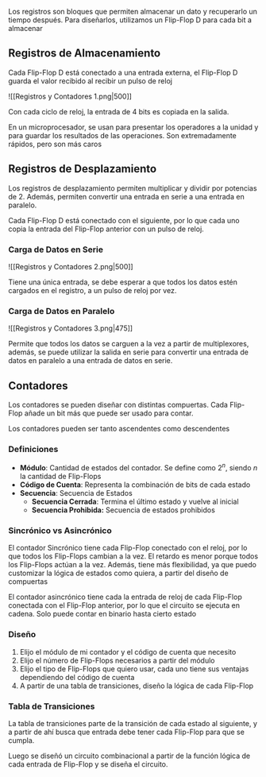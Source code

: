Los registros son bloques que permiten almacenar un dato y recuperarlo un tiempo después. Para diseñarlos, utilizamos un Flip-Flop D para cada bit a almacenar

## Registros de Almacenamiento

Cada Flip-Flop D está conectado a una entrada externa, el Flip-Flop D guarda el valor recibido al recibir un pulso de reloj

![[Registros y Contadores 1.png|500]]

Con cada ciclo de reloj, la entrada de 4 bits es copiada en la salida.

En un microprocesador, se usan para presentar los operadores a la unidad y para guardar los resultados de las operaciones. Son extremadamente rápidos, pero son más caros

## Registros de Desplazamiento

Los registros de desplazamiento permiten multiplicar y dividir por potencias de $2$. Además, permiten convertir una entrada en serie a una entrada en paralelo.

Cada Flip-Flop D está conectado con el siguiente, por lo que cada uno copia la entrada del Flip-Flop anterior con un pulso de reloj.

### Carga de Datos en Serie

![[Registros y Contadores 2.png|500]]

Tiene una única entrada, se debe esperar a que todos los datos estén cargados en el registro, a un pulso de reloj por vez.

### Carga de Datos en Paralelo

![[Registros y Contadores 3.png|475]]

Permite que todos los datos se carguen a la vez a partir de multiplexores, además, se puede utilizar la salida en serie para convertir una entrada de datos en paralelo a una entrada de datos en serie.

## Contadores

Los contadores se pueden diseñar con distintas compuertas. Cada Flip-Flop añade un bit más que puede ser usado para contar.

Los contadores pueden ser tanto ascendentes como descendentes

### Definiciones

- **Módulo**: Cantidad de estados del contador. Se define como $2^n$, siendo $n$ la cantidad de Flip-Flops
- **Código de Cuenta**: Representa la combinación de bits de cada estado
- **Secuencia**: Secuencia de Estados
	- **Secuencia Cerrada**: Termina el último estado y vuelve al inicial
	- **Secuencia Prohibida:** Secuencia de estados prohibidos

### Sincrónico vs Asincrónico

El contador Sincrónico tiene cada Flip-Flop conectado con el reloj, por lo que todos los Flip-Flops cambian a la vez. El retardo es menor porque todos los Flip-Flops actúan a la vez. Además, tiene más flexibilidad, ya que puedo customizar la lógica de estados como quiera, a partir del diseño de compuertas

El contador asincrónico tiene cada la entrada de reloj de cada Flip-Flop conectada con el Flip-Flop anterior, por lo que el circuito se ejecuta en cadena. Solo puede contar en binario hasta cierto estado

### Diseño

1. Elijo el módulo de mi contador y el código de cuenta que necesito
2. Elijo el número de Flip-Flops necesarios a partir del módulo
3. Elijo el tipo de Flip-Flops que quiero usar, cada uno tiene sus ventajas dependiendo del código de cuenta
4. A partir de una tabla de transiciones, diseño la lógica de cada Flip-Flop

### Tabla de Transiciones

La tabla de transiciones parte de la transición de cada estado al siguiente, y a partir de ahí busca que entrada debe tener cada Flip-Flop para que se cumpla.

Luego se diseñó un circuito combinacional a partir de la función lógica de cada entrada de Flip-Flop y se diseña el circuito.
